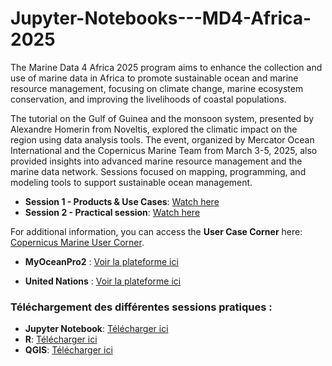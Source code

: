 # Jupyter-Notebooks---MD4-Africa-2025

The Marine Data 4 Africa 2025 program aims to enhance the collection and use of marine data in Africa to promote sustainable ocean and marine resource management, focusing on climate change, marine ecosystem conservation, and improving the livelihoods of coastal populations.

The tutorial on the Gulf of Guinea and the monsoon system, presented by Alexandre Homerin from Noveltis, explored the climatic impact on the region using data analysis tools. The event, organized by Mercator Ocean International and the Copernicus Marine Team from March 3-5, 2025, also provided insights into advanced marine resource management and the marine data network. Sessions focused on mapping, programming, and modeling tools to support sustainable ocean management. 

- **Session 1 - Products & Use Cases**: [Watch here](https://www.youtube.com/watch?v=ybfY341Ln3Q&t=1s)
- **Session 2 - Practical session**: [Watch here](https://www.youtube.com/watch?v=lADV3ScCn44)

For additional information, you can access the **User Case Corner** here: [Copernicus Marine User Corner](https://marine.copernicus.eu/user-corner).

- **MyOceanPro2** : [Voir la plateforme ici](https://data.marine.copernicus.eu/viewer?view=viewer&crs=epsg%3A4326&t=1742299200000&z=-0.4940253794193268&center=0%2C0.4335495717870429&zoom=9.55&layers=H4sIAEdb4mcAA03OUQuCMBQF4P9yny2vwwh8DlIwkxAiIi7TDRvMTWZlFv33Zk89fpxz4JzfoPkkXSYggWNWbGib76lMT5THVBwqwogRYhw2newGsvWwGJUR1GpL.XUi426kY8JlxFZCtlRWUUoMGcN1OBchgFdmhHxCggE8uL7LnTJ.4D5hXo3V1nW8.x1xXJnajn6sZpJG_Fy_mJ4OoKsAAAA-&basemap=dark)

- **United Nations** : [Voir la plateforme ici](https://sdgs.un.org/)


### Téléchargement des différentes sessions pratiques :

- **Jupyter Notebook**: [Télécharger ici](https://atlas.mercator-ocean.fr/s/QNzpKj7Xe4mijDw)
- **R**: [Télécharger ici](https://atlas.mercator-ocean.fr/s/YyyYzbYfjo8aHwD)
- **QGIS**: [Télécharger ici](https://atlas.mercator-ocean.fr/s/WjpYsQHN4ZeiDae)
